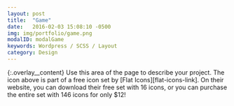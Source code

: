 ```yaml
---
layout: post
title:  "Game"
date:   2016-02-03 15:08:10 -0500
img: img/portfolio/game.png
modalID: modalGame
keywords: Wordpress / SCSS / Layout
category: Design
---
```

{:.overlay__content}
Use this area of the page to describe your project. The icon above is part of a free icon set by [Flat Icons][flat-icons-link]. On their website, you can download their free set with 16 icons, or you can purchase the entire set with 146 icons for only $12!